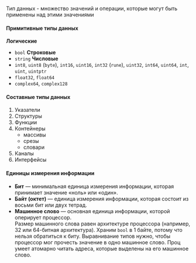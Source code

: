 Тип данных - множество значений и операции, которые могут быть применены над этими значениями
#### Примитивные типы данных
**Логические**
- `bool`
**Строковые**
- `string`
**Числовые**
- `int8`, `uint8` (`byte`), `int16`, `uint16`, `int32` (`rune`), `uint32`, `int64`, `uint64`, `int`, `uint`, `uintptr`
- `float32`, `float64`
- `complex64`, `complex128`
#### Составные типы данных
1. Указатели  
2. Структуры  
3. Функции  
4. Контейнеры  
   - массивы  
   - срезы  
   - словари  
5. Каналы  
6. Интерфейсы
#### Единицы измерения информации
- **Бит** — минимальная единица измерения информации, которая принимает значение «ноль» или «один».  
- **Байт (октет)** — единица измерения информации, которая состоит из восьми бит или двух тетрад.  
- **Машинное слово** — основная единица информации, которой оперирует процессор.  
  Размер машинного слова равен архитектуре процессора (например, 32 или 64-битная архитектура). 
Храним `bool` в 1 байте, потому что нельзя обратиться к биту.
Выравнивание типов нужно, чтобы процессор мог прочесть значение в одно машинное слово. Проц умеет атомарно читать адреса, которые выделены на его машинное слово.
 
